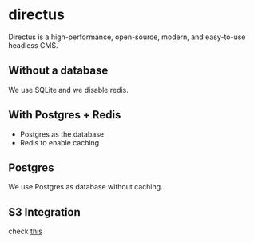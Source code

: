 # directus

Directus is a high-performance, open-source, modern, and easy-to-use headless CMS.

## Without a database

We use SQLite and we disable redis.

## With Postgres + Redis

- Postgres as the database
- Redis to enable caching

## Postgres

We use Postgres as database without caching.

## S3 Integration

check [this](https://v8.docs.directus.io/extensions/storage-adapters.html#core-adapters)